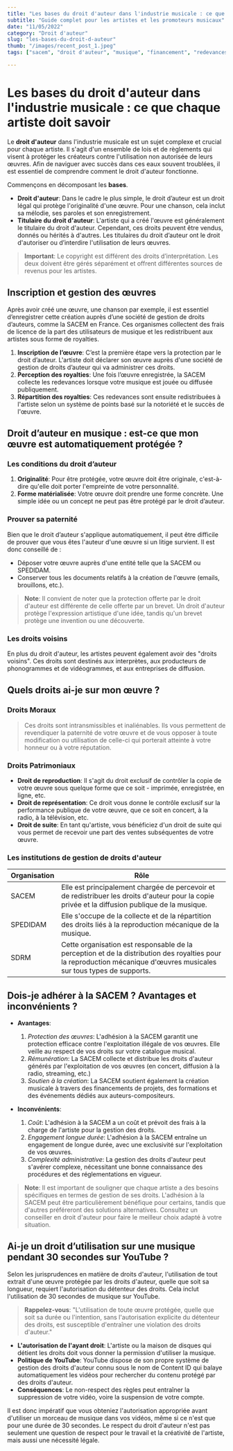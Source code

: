 ```yaml
---
title: "Les bases du droit d'auteur dans l'industrie musicale : ce que chaque artiste doit savoir"
subtitle: "Guide complet pour les artistes et les promoteurs musicaux"
date: "11/05/2022"
category: "Droit d'auteur"
slug: "les-bases-du-droit-d-auteur"
thumb: "/images/recent_post_1.jpeg"
tags: ["sacem", "droit d'auteur", "musique", "financement", "redevances", "droits voisins", "sdrm", "spedidam"]

---
```


# Les bases du droit d'auteur dans l'industrie musicale : ce que chaque artiste doit savoir

Le **droit d'auteur** dans l'industrie musicale est un sujet complexe et crucial pour chaque artiste. Il s'agit d'un ensemble de lois et de règlements qui visent à protéger les créateurs contre l'utilisation non autorisée de leurs œuvres. Afin de naviguer avec succès dans ces eaux souvent troublées, il est essentiel de comprendre comment le droit d'auteur fonctionne.

Commençons en décomposant les **bases**.

-   **Droit d'auteur**: Dans le cadre le plus simple, le droit d’auteur est un droit légal qui protège l'originalité d'une œuvre. Pour une chanson, cela inclut sa mélodie, ses paroles et son enregistrement.
-   **Titulaire du droit d'auteur**: L'artiste qui a créé l'œuvre est généralement le titulaire du droit d'auteur. Cependant, ces droits peuvent être vendus, donnés ou hérités à d'autres. Les titulaires du droit d’auteur ont le droit d'autoriser ou d’interdire l'utilisation de leurs œuvres.

> **Important**: Le copyright est différent des droits d’interprétation. Les deux doivent être gérés séparément et offrent différentes sources de revenus pour les artistes.

## Inscription et gestion des œuvres

Après avoir créé une œuvre, une chanson par exemple, il est essentiel d’enregistrer cette création auprès d’une société de gestion de droits d’auteurs, comme la SACEM en France. Ces organismes collectent des frais de licence de la part des utilisateurs de musique et les redistribuent aux artistes sous forme de royalties.

1. **Inscription de l’œuvre**: C’est la première étape vers la protection par le droit d’auteur. L'artiste doit déclarer son œuvre auprès d'une société de gestion de droits d’auteur qui va administrer ces droits.
2. **Perception des royalties**: Une fois l’œuvre enregistrée, la SACEM collecte les redevances lorsque votre musique est jouée ou diffusée publiquement.
3. **Répartition des royalties**: Ces redevances sont ensuite redistribuées à l'artiste selon un système de points basé sur la notoriété et le succès de l'œuvre.

## Droit d’auteur en musique : est-ce que mon œuvre est automatiquement protégée ?

### Les conditions du droit d’auteur

1. **Originalité**: Pour être protégée, votre œuvre doit être originale, c'est-à-dire qu'elle doit porter l'empreinte de votre personnalité.
2. **Forme matérialisée**: Votre œuvre doit prendre une forme concrète. Une simple idée ou un concept ne peut pas être protégé par le droit d’auteur.

### Prouver sa paternité

Bien que le droit d’auteur s'applique automatiquement, il peut être difficile de prouver que vous êtes l'auteur d'une œuvre si un litige survient. Il est donc conseillé de :

-   Déposer votre œuvre auprès d'une entité telle que la SACEM ou SPEDIDAM.
-   Conserver tous les documents relatifs à la création de l'œuvre (emails, brouillons, etc.).

> **Note**: Il convient de noter que la protection offerte par le droit d'auteur est différente de celle offerte par un brevet. Un droit d'auteur protège l'expression artistique d'une idée, tandis qu'un brevet protège une invention ou une découverte.

### Les droits voisins

En plus du droit d'auteur, les artistes peuvent également avoir des "droits voisins". Ces droits sont destinés aux interprètes, aux producteurs de phonogrammes et de vidéogrammes, et aux entreprises de diffusion.

## Quels droits ai-je sur mon œuvre ?

### Droits Moraux

> Ces droits sont intransmissibles et inaliénables. Ils vous permettent de revendiquer la paternité de votre œuvre et de vous opposer à toute modification ou utilisation de celle-ci qui porterait atteinte à votre honneur ou à votre réputation.

### Droits Patrimoniaux

-   **Droit de reproduction**: Il s'agit du droit exclusif de contrôler la copie de votre œuvre sous quelque forme que ce soit - imprimée, enregistrée, en ligne, etc.
-   **Droit de représentation**: Ce droit vous donne le contrôle exclusif sur la performance publique de votre œuvre, que ce soit en concert, à la radio, à la télévision, etc.
-   **Droit de suite**: En tant qu'artiste, vous bénéficiez d'un droit de suite qui vous permet de recevoir une part des ventes subséquentes de votre œuvre.

### Les institutions de gestion de droits d'auteur

| Organisation | Rôle                                                                                                                                                                  |
| ------------ | --------------------------------------------------------------------------------------------------------------------------------------------------------------------- |
| SACEM        | Elle est principalement chargée de percevoir et de redistribuer les droits d'auteur pour la copie privée et la diffusion publique de la musique.                      |
| SPEDIDAM     | Elle s'occupe de la collecte et de la répartition des droits liés à la reproduction mécanique de la musique.                                                          |
| SDRM         | Cette organisation est responsable de la perception et de la distribution des royalties pour la reproduction mécanique d'œuvres musicales sur tous types de supports. |

## Dois-je adhérer à la SACEM ? Avantages et inconvénients ?

-   **Avantages**:

    1. _Protection des œuvres_: L'adhésion à la SACEM garantit une protection efficace contre l'exploitation illégale de vos œuvres. Elle veille au respect de vos droits sur votre catalogue musical.
    2. _Rémunération_: La SACEM collecte et distribue les droits d'auteur générés par l'exploitation de vos œuvres (en concert, diffusion à la radio, streaming, etc.)
    3. _Soutien à la création_: La SACEM soutient également la création musicale à travers des financements de projets, des formations et des événements dédiés aux auteurs-compositeurs.

-   **Inconvénients**:
    1. _Coût_: L'adhésion à la SACEM a un coût et prévoit des frais à la charge de l'artiste pour la gestion des droits.
    2. _Engagement longue durée_: L'adhésion à la SACEM entraîne un engagement de longue durée, avec une exclusivité sur l'exploitation de vos œuvres.
    3. _Complexité administrative_: La gestion des droits d'auteur peut s'avérer complexe, nécessitant une bonne connaissance des procédures et des réglementations en vigueur.

> **Note**: Il est important de souligner que chaque artiste a des besoins spécifiques en termes de gestion de ses droits. L'adhésion à la SACEM peut être particulièrement bénéfique pour certains, tandis que d'autres préféreront des solutions alternatives. Consultez un conseiller en droit d'auteur pour faire le meilleur choix adapté à votre situation.

## Ai-je un droit d’utilisation sur une musique pendant 30 secondes sur YouTube ?

Selon les jurisprudences en matière de droits d'auteur, l'utilisation de tout extrait d'une œuvre protégée par les droits d'auteur, quelle que soit sa longueur, requiert l'autorisation du détenteur des droits. Cela inclut l'utilisation de 30 secondes de musique sur YouTube.

> **Rappelez-vous**: "L'utilisation de toute œuvre protégée, quelle que soit sa durée ou l'intention, sans l'autorisation explicite du détenteur des droits, est susceptible d'entraîner une violation des droits d'auteur."

-   **L'autorisation de l'ayant droit**: L'artiste ou la maison de disques qui détient les droits doit vous donner la permission d'utiliser la musique.
-   **Politique de YouTube**: YouTube dispose de son propre système de gestion des droits d'auteur connu sous le nom de Content ID qui balaye automatiquement les vidéos pour rechercher du contenu protégé par des droits d'auteur.
-   **Conséquences**: Le non-respect des règles peut entraîner la suppression de votre vidéo, voire la suspension de votre compte.

Il est donc impératif que vous obteniez l'autorisation appropriée avant d'utiliser un morceau de musique dans vos vidéos, même si ce n'est que pour une durée de 30 secondes. Le respect du droit d'auteur n'est pas seulement une question de respect pour le travail et la créativité de l'artiste, mais aussi une nécessité légale.
